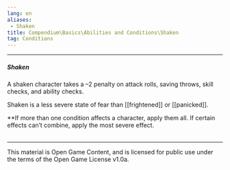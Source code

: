 ```yaml
---
lang: en
aliases:
 - Shaken
title: Compendium\Basics\Abilities and Conditions\Shaken
tag: Conditions
---
```


---
##### Shaken

A shaken character takes a –2 penalty on attack rolls, saving throws, skill checks, and ability checks.  

Shaken is a less severe state of fear than [[frightened]] or [[panicked]].

**If more than one condition affects a character, apply them all. If certain effects can’t combine, apply the most severe effect.
<br><br>

---

This material is Open Game Content, and is licensed for public use under the terms of the Open Game License v1.0a.
